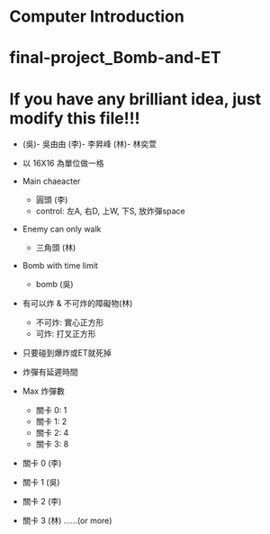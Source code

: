 # Computer Introduction
# final-project_Bomb-and-ET
# If you have any brilliant idea, just modify this file!!!

* (吳)- 吳由由  (李)- 李昇峰 (林)- 林奕萱
* 以 16X16 為單位做一格

* Main chaeacter
    - 圓頭 (李)
    - control: 左A, 右D, 上W, 下S, 放炸彈space    
* Enemy can only walk
    - 三角頭 (林)
* Bomb with time limit
    - bomb (吳)
* 有可以炸 & 不可炸的障礙物(林)
    - 不可炸: 實心正方形 
    - 可炸: 打叉正方形
* 只要碰到爆炸或ET就死掉
* 炸彈有延遲時間

* Max 炸彈數
   - 關卡 0: 1
   - 關卡 1: 2
   - 關卡 2: 4
   - 關卡 3: 8
   
* 關卡 0 (李)
* 關卡 1 (吳)
* 關卡 2 (李)
* 關卡 3 (林)
......(or more)

